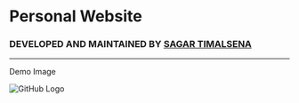 <h1> Personal Website </h1>


### DEVELOPED AND MAINTAINED BY [SAGAR TIMALSENA](https://timalsenasagar.com.np) 

___
Demo Image

![GitHub Logo](/images/profile.jpg)


